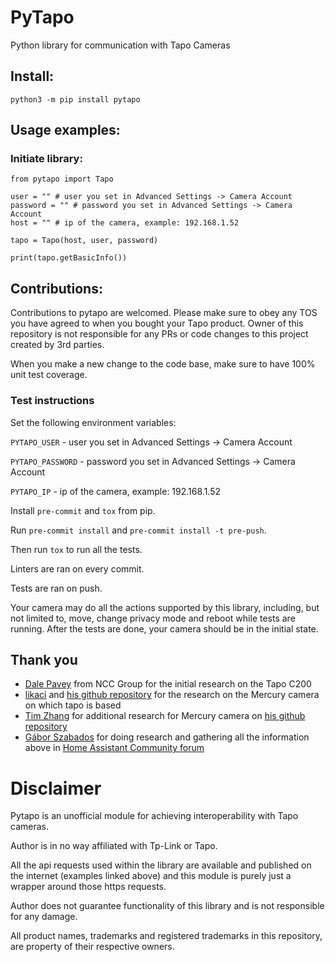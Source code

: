 # PyTapo

Python library for communication with Tapo Cameras

## Install:

```
python3 -m pip install pytapo
```

## Usage examples:

### Initiate library:

```
from pytapo import Tapo

user = "" # user you set in Advanced Settings -> Camera Account
password = "" # password you set in Advanced Settings -> Camera Account
host = "" # ip of the camera, example: 192.168.1.52

tapo = Tapo(host, user, password)

print(tapo.getBasicInfo())
```


## Contributions:

Contributions to pytapo are welcomed. Please make sure to obey any TOS you have agreed to when you bought your Tapo product.
Owner of this repository is not responsible for any PRs or code changes to this project created by 3rd parties.

When you make a new change to the code base, make sure to have 100% unit test coverage.

### Test instructions

Set the following environment variables:

`PYTAPO_USER` - user you set in Advanced Settings -> Camera Account

`PYTAPO_PASSWORD` - password you set in Advanced Settings -> Camera Account

`PYTAPO_IP` - ip of the camera, example: 192.168.1.52

Install `pre-commit` and `tox` from pip.

Run `pre-commit install` and `pre-commit install -t pre-push`.

Then run `tox` to run all the tests.

Linters are ran on every commit.

Tests are ran on push. 

Your camera may do all the actions supported by this library, including, but not limited to, move, change privacy mode and reboot while tests are running. 
After the tests are done, your camera should be in the initial state.

## Thank you

- [Dale Pavey](https://research.nccgroup.com/2020/07/31/lights-camera-hacked-an-insight-into-the-world-of-popular-ip-cameras/) from NCC Group for the initial research on the Tapo C200
- [likaci](https://github.com/likaci) and [his github repository](https://github.com/likaci/mercury-ipc-control) for the research on the Mercury camera on which tapo is based
- [Tim Zhang](https://github.com/ttimasdf) for additional research for Mercury camera on [his github repository](https://github.com/ttimasdf/mercury-ipc-control)
- [Gábor Szabados](https://github.com/GSzabados) for doing research and gathering all the information above in [Home Assistant Community forum](https://community.home-assistant.io/t/use-pan-tilt-function-for-tp-link-tapo-c200-from-home-assistant/170143/18)

# Disclaimer

Pytapo is an unofficial module for achieving interoperability with Tapo cameras.

Author is in no way affiliated with Tp-Link or Tapo.

All the api requests used within the library are available and published on the internet (examples linked above) and this module is purely just a wrapper around those https requests.

Author does not guarantee functionality of this library and is not responsible for any damage.

All product names, trademarks and registered trademarks in this repository, are property of their respective owners.
